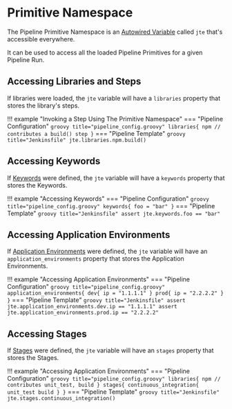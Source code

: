 # Primitive Namespace

The Pipeline Primitive Namespace is an [Autowired Variable](../../reference/autowired-variables.md) called `jte` that's accessible everywhere.

It can be used to access all the loaded Pipeline Primitives for a given Pipeline Run.

## Accessing Libraries and Steps

If libraries were loaded, the `jte` variable will have a `libraries` property that stores the library's steps.

!!! example "Invoking a Step Using The Primitive Namespace"
    === "Pipeline Configuration"
        ``` groovy title="pipeline_config.groovy"
        libraries{
          npm // contributes a build() step
        }
        ```
    === "Pipeline Template"
        ``` groovy title="Jenkinsfile"
        jte.libraries.npm.build()
        ```

## Accessing Keywords

If [Keywords](./keywords.md) were defined, the `jte` variable will have a `keywords` property that stores the Keywords.

!!! example "Accessing Keywords"
    === "Pipeline Configuration"
        ``` groovy title="pipeline_config.groovy"
        keywords{
          foo = "bar"
        }
        ```
    === "Pipeline Template"
        ``` groovy title="Jenkinsfile"
        assert jte.keywords.foo == "bar"
        ```

## Accessing Application Environments

If [Application Environments](./application-environments.md) were defined, the `jte` variable will have an `application_environments` property that stores the Application Environments.

!!! example "Accessing Application Environments"
    === "Pipeline Configuration"
        ``` groovy title="pipeline_config.groovy"
        application_environments{
          dev{
            ip = "1.1.1.1"
          }
          prod{
            ip = "2.2.2.2"
          }
        }
        ```
    === "Pipeline Template"
        ``` groovy title="Jenkinsfile"
        assert jte.application_environments.dev.ip == "1.1.1.1"
        assert jte.application_environments.prod.ip == "2.2.2.2"
        ```

## Accessing Stages

If [Stages](./stages.md) were defined, the `jte` variable will have an `stages` property that stores the Stages.

!!! example "Accessing Application Environments"
    === "Pipeline Configuration"
        ``` groovy title="pipeline_config.groovy"
        libraries{
          npm // contributes unit_test, build
        }
        stages{
          continuous_integration{
            unit_test
            build
          }
        }
        ```
    === "Pipeline Template"
        ``` groovy title="Jenkinsfile"
        jte.stages.continuous_integration()
        ```
